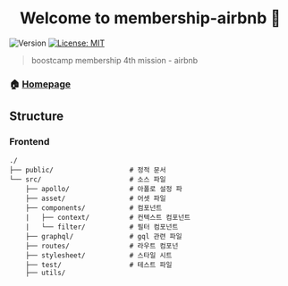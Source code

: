<h1 align="center">Welcome to membership-airbnb 👋</h1>
<p>
  <img alt="Version" src="https://img.shields.io/badge/version-0.0.1-blue.svg?cacheSeconds=2592000" />
  <a href="#" target="_blank">
    <img alt="License: MIT" src="https://img.shields.io/badge/License-MIT-yellow.svg" />
  </a>
</p>

> boostcamp membership 4th mission - airbnb
### 🏠 [Homepage](http://45.119.146.248:3000/)

## Structure
### Frontend
```
./
├── public/                   # 정적 문서 
└── src/                      # 소스 파일
    ├── apollo/               # 아폴로 설정 파
    ├── asset/                # 어셋 파일 
    ├── components/           # 컴포넌트
    |   ├── context/          # 컨텍스트 컴포넌트     
    |   └── filter/           # 필터 컴포넌트     
    ├── graphql/              # gql 관련 파일
    ├── routes/               # 라우트 컴포넌
    ├── stylesheet/           # 스타일 시트
    ├── test/                 # 테스트 파일
    ├── utils/